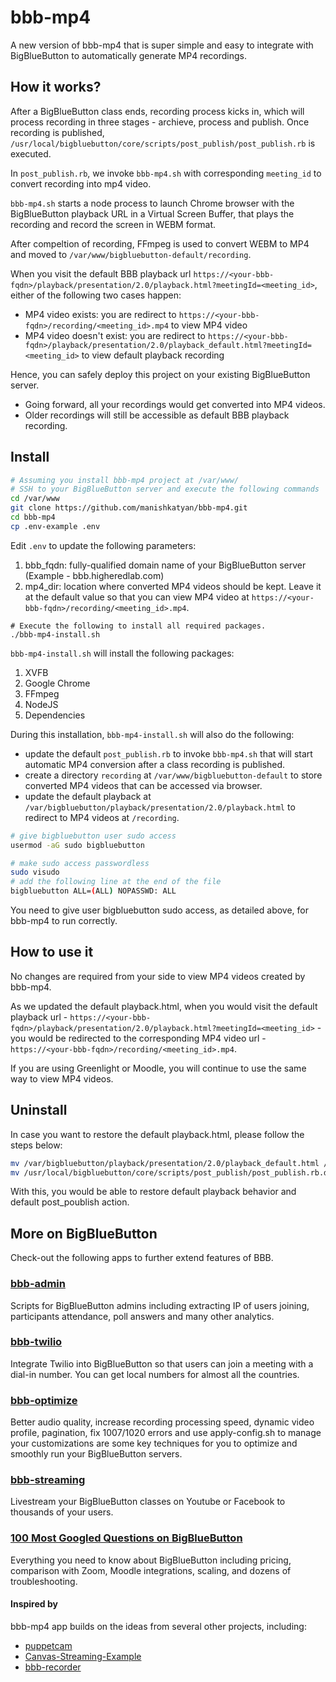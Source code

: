 # bbb-mp4
A new version of bbb-mp4 that is super simple and easy to integrate with BigBlueButton to automatically generate MP4 recordings.


## How it works?

After a BigBlueButton class ends, recording process kicks in, which will process recording in three stages - archieve, process and publish. Once recording is published, `/usr/local/bigbluebutton/core/scripts/post_publish/post_publish.rb` is executed.

In `post_publish.rb`, we invoke `bbb-mp4.sh` with corresponding `meeting_id` to convert recording into mp4 video.

`bbb-mp4.sh` starts a node process to launch Chrome browser with the BigBlueButton playback URL in a Virtual Screen Buffer, that plays the recording and record the screen in WEBM format. 

After compeltion of recording, FFmpeg is used to convert WEBM to MP4 and moved to `/var/www/bigbluebutton-default/recording`.

When you visit the default BBB playback url `https://<your-bbb-fqdn>/playback/presentation/2.0/playback.html?meetingId=<meeting_id>`, either of the following two cases happen:
- MP4 video exists: you are redirect to `https://<your-bbb-fqdn>/recording/<meeting_id>.mp4` to view MP4 video 
- MP4 video doesn't exist: you are redirect to `https://<your-bbb-fqdn>/playback/presentation/2.0/playback_default.html?meetingId=<meeting_id>` to view default playback recording

Hence, you can safely deploy this project on your existing BigBlueButton server. 
- Going forward, all your recordings would get converted into MP4 videos. 
- Older recordings will still be accessible as default BBB playback recording.

##  Install

```sh
# Assuming you install bbb-mp4 project at /var/www/
# SSH to your BigBlueButton server and execute the following commands
cd /var/www
git clone https://github.com/manishkatyan/bbb-mp4.git
cd bbb-mp4
cp .env-example .env
```
Edit `.env` to update the following parameters:
1. bbb_fqdn: fully-qualified domain name of your BigBlueButton server (Example - bbb.higheredlab.com)
2. mp4_dir: location where converted MP4 videos should be kept. Leave it at the default value so that you can view MP4 video at `https://<your-bbb-fqdn>/recording/<meeting_id>.mp4`.

```ssh
# Execute the following to install all required packages. 
./bbb-mp4-install.sh
```
`bbb-mp4-install.sh` will install the following packages:

1. XVFB
2. Google Chrome
3. FFmpeg
4. NodeJS
5. Dependencies

During this installation, `bbb-mp4-install.sh` will also do the following:
- update the default `post_publish.rb` to invoke `bbb-mp4.sh` that will start automatic MP4 conversion after a class recording is published. 
- create a directory `recording` at `/var/www/bigbluebutton-default` to store converted MP4 videos that can be accessed via browser.
- update the default playback at `/var/bigbluebutton/playback/presentation/2.0/playback.html` to redirect to MP4 videos at `/recording`.

```sh
# give bigbluebutton user sudo access
usermod -aG sudo bigbluebutton

# make sudo access passwordless
sudo visudo
# add the following line at the end of the file
bigbluebutton ALL=(ALL) NOPASSWD: ALL
```
You need to give user bigbluebutton sudo access, as detailed above, for bbb-mp4 to run correctly. 

## How to use it

No changes are required from your side to view MP4 videos created by bbb-mp4. 

As we updated the default playback.html, when you would visit the default playback url - `https://<your-bbb-fqdn>/playback/presentation/2.0/playback.html?meetingId=<meeting_id>` - you would be redirected to the corresponding MP4 video url - `https://<your-bbb-fqdn>/recording/<meeting_id>.mp4`. 

If you are using Greenlight or Moodle, you will continue to use the same way to view MP4 videos.

## Uninstall

In case you want to restore the default playback.html, please follow the steps below:

```sh
mv /var/bigbluebutton/playback/presentation/2.0/playback_default.html /var/bigbluebutton/playback/presentation/2.0/playback.html
mv /usr/local/bigbluebutton/core/scripts/post_publish/post_publish.rb.default /usr/local/bigbluebutton/core/scripts/post_publish/post_publish.rb
```
With this, you would be able to restore default playback behavior and default post_poublish action.

## More on BigBlueButton

Check-out the following apps to further extend features of BBB.

### [bbb-admin](https://github.com/manishkatyan/bbb-admin)

Scripts for BigBlueButton admins including extracting IP of users joining, participants attendance, poll answers and many other analytics. 

### [bbb-twilio](https://github.com/manishkatyan/bbb-twilio)

Integrate Twilio into BigBlueButton so that users can join a meeting with a dial-in number. You can get local numbers for almost all the countries.

### [bbb-optimize](https://github.com/manishkatyan/bbb-customize)

Better audio quality, increase recording processing speed, dynamic video profile, pagination, fix 1007/1020 errors and use apply-config.sh to manage your customizations are some key techniques for you to optimize and smoothly run your BigBlueButton servers.

### [bbb-streaming](https://github.com/manishkatyan/bbb-streaming)

Livestream your BigBlueButton classes on Youtube or Facebook to thousands of your users.

### [100 Most Googled Questions on BigBlueButton](https://higheredlab.com/bigbluebutton-guide/)

Everything you need to know about BigBlueButton including pricing, comparison with Zoom, Moodle integrations, scaling, and dozens of troubleshooting.

#### Inspired by

bbb-mp4 app builds on the ideas from several other projects, including:
- [puppetcam](https://github.com/muralikg/puppetcam)
- [Canvas-Streaming-Example](https://github.com/fbsamples/Canvas-Streaming-Example)
- [bbb-recorder](https://github.com/jibon57/bbb-recorder)
